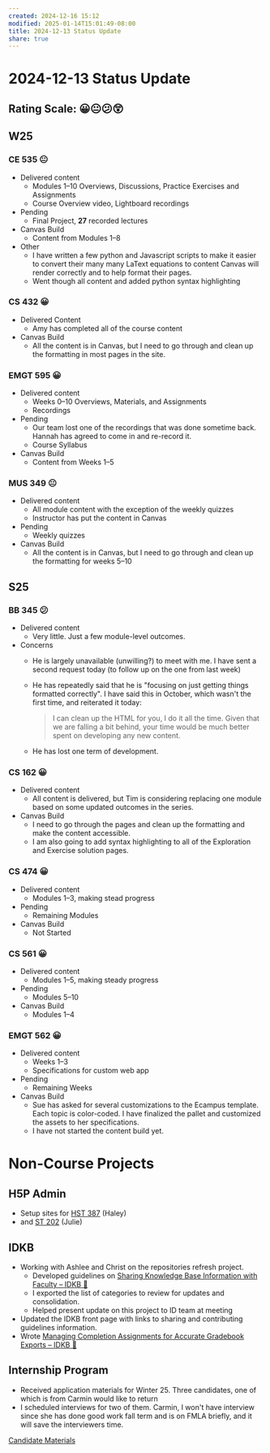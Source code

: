 ```yaml
---
created: 2024-12-16 15:12
modified: 2025-01-14T15:01:49-08:00
title: 2024-12-13 Status Update
share: true
---
```


# 2024-12-13 Status Update

## Rating Scale: 😀😐😕😲

## W25

### CE 535 😐

- Delivered content
	- Modules 1–10 Overviews, Discussions, Practice Exercises and Assignments
	- Course Overview video, Lightboard recordings
- Pending
	- Final Project, **27** recorded lectures
- Canvas Build
	- Content from Modules 1–8
- Other
	- I have written a few python and Javascript scripts to make it easier to convert their many many LaText equations to content Canvas will render correctly and to help format their pages.
	- Went though all content and added python syntax highlighting

### CS 432 😀

- Delivered Content
	- Amy has completed all of the course content
- Canvas Build
	- All the content is in Canvas, but I need to go through and clean up the formatting in most pages in the site.

### EMGT 595 😀

- Delivered content
	- Weeks 0–10 Overviews, Materials, and Assignments
	- Recordings
- Pending
	- Our team lost one of the recordings that was done sometime back. Hannah has agreed to come in and re-record it.
	- Course Syllabus
- Canvas Build
	- Content from Weeks 1–5

### MUS 349 😐

- Delivered content
	- All module content with the exception of the weekly quizzes
	- Instructor has put the content in Canvas
- Pending
	- Weekly quizzes
- Canvas Build
	- All the content is in Canvas, but I need to go through and clean up the formatting for weeks 5–10

## S25

### BB 345 😕

- Delivered content
	- Very little. Just a few module-level outcomes.
- Concerns
	- He is largely unavailable (unwilling?) to meet with me. I have sent a second request today (to follow up on the one from last week)
	- He has repeatedly said that he is "focusing on just getting things formatted correctly". I have said this in October, which wasn't the first time, and reiterated it today:

		> I can clean up the HTML for you, I do it all the time. Given that we are falling a bit behind, your time would be much better spent on developing any new content.

	- He has lost one term of development.

### CS 162 😀

- Delivered content
	- All content is delivered, but Tim is considering replacing one module based on some updated outcomes in the series.
- Canvas Build
	- I need to go through the pages and clean up the formatting and make the content accessible.
	- I am also going to add syntax highlighting to all of the Exploration and Exercise solution pages.

### CS 474 😀

- Delivered content
	- Modules 1–3, making stead progress
- Pending
	- Remaining Modules
- Canvas Build
	- Not Started

### CS 561 😀

- Delivered content
	- Modules 1–5, making steady progress
- Pending
	- Modules 5–10
- Canvas Build
	- Modules 1–4

### EMGT 562 😀

- Delivered content
	- Weeks 1–3
	- Specifications for custom web app
- Pending
	- Remaining Weeks
- Canvas Build
	- Sue has asked for several customizations to the Ecampus template. Each topic is color-coded. I have finalized the pallet and customized the assets to her specifications.
	- I have not started the content build yet.

# Non-Course Projects

## H5P Admin

- Setup sites for [HST 387](https://app.asana.com/0/1208129272832655/1208602486158294) (Haley)
- and [ST 202](https://app.asana.com/0/1208129272832655/1208692167892986) (Julie)

## IDKB

- Working with Ashlee and Christ on the repositories refresh project.
	- Developed guidelines on [Sharing Knowledge Base Information with Faculty – IDKB 🦫](https://idkb.oregonstate.education/knowledge-base/sharing-knowledge-base-information-with-faculty/)
	- I exported the list of categories to review for updates and consolidation.
	- Helped present update on this project to ID team at meeting
- Updated the IDKB front page with links to sharing and contributing guidelines information.
- Wrote [Managing Completion Assignments for Accurate Gradebook Exports – IDKB 🦫](https://idkb.oregonstate.education/knowledge-base/managing-completion-assignments-for-accurate-gradebook-exports/)

## Internship Program

- Received application materials for Winter 25. Three candidates, one of which is from Carmin would like to return
- I scheduled interviews for two of them. Carmin, I won't have interview since she has done good work fall term and is on FMLA briefly, and it will save the interviewers time.

[Candidate Materials](https://drive.google.com/open?id=1-OqjblwwLgIDMUo6Spe3NTveYt39B_FI&usp=drive_fs)
